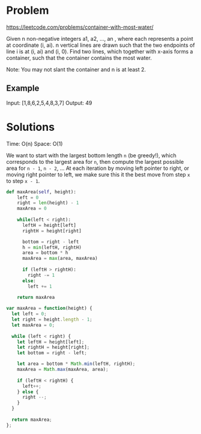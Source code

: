 # Problem
https://leetcode.com/problems/container-with-most-water/

Given n non-negative integers a1, a2, ..., an , where each represents a point at coordinate (i, ai). n vertical lines are drawn such that the two endpoints of line i is at (i, ai) and (i, 0). Find two lines, which together with x-axis forms a container, such that the container contains the most water.

Note: You may not slant the container and n is at least 2.

## Example
Input: [1,8,6,2,5,4,8,3,7]
Output: 49

# Solutions
Time: O(n)
Space: O(1)

We want to start with the largest bottom length `n` (be greedy!), which corresponds to the largest area for `n`, then compute the largest possible area for `n - 1`, `n - 2`, ...  At each iteration by moving left pointer to right, or moving right pointer to left, we make sure this it the best move from step `x` to step `x - 1`.

```py
def maxArea(self, height):
    left = 0
    right = len(height) - 1
    maxArea = 0
    
    while(left < right):
      leftH = height[left]
      rightH = height[right]

      bottom = right - left
      h = min(leftH, rightH)
      area = bottom * h
      maxArea = max(area, maxArea)
      
      if (leftH > rightH):
        right -= 1
      else:
        left += 1
    
    return maxArea
```

```ts
var maxArea = function(height) {
  let left = 0;
  let right = height.length - 1;
  let maxArea = 0;
  
  while (left < right) {
    let leftH = height[left];
    let rightH = height[right];
    let bottom = right - left;

    let area = bottom * Math.min(leftH, rightH);
    maxArea = Math.max(maxArea, area);
    
    if (leftH < rightH) {
      left++;
    } else {
      right --;
    }
  }
  
  return maxArea;
};
```

